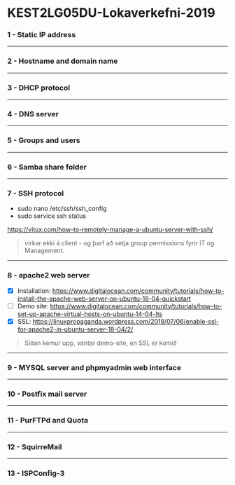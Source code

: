 # KEST2LG05DU-Lokaverkefni-2019

### 1 - Static IP address


---
### 2 - Hostname and domain name


---
### 3 - DHCP protocol


---
### 4 - DNS server


---
### 5 - Groups and users

---
### 6 - Samba share folder


---
### 7 - SSH protocol

* sudo nano /etc/ssh/ssh_config
* sudo service ssh status

https://vitux.com/how-to-remotely-manage-a-ubuntu-server-with-ssh/

> virkar ekki á client - og þarf að setja group permissions fyrir IT og Management.

---
### 8 - apache2 web server

- [x] Installation: https://www.digitalocean.com/community/tutorials/how-to-install-the-apache-web-server-on-ubuntu-18-04-quickstart
- [ ] Demo site: https://www.digitalocean.com/community/tutorials/how-to-set-up-apache-virtual-hosts-on-ubuntu-14-04-lts
- [x] SSL: https://linuxpropaganda.wordpress.com/2018/07/06/enable-ssl-for-apache2-in-ubuntu-server-18-04/2/

> Síðan kemur upp, vantar demo-site, en SSL er komið

---
### 9 - MYSQL server and phpmyadmin web interface


---
### 10 - Postfix mail server


---
### 11 - PurFTPd and Quota


---
### 12 - SquirreMail


---
### 13 - ISPConfig-3
